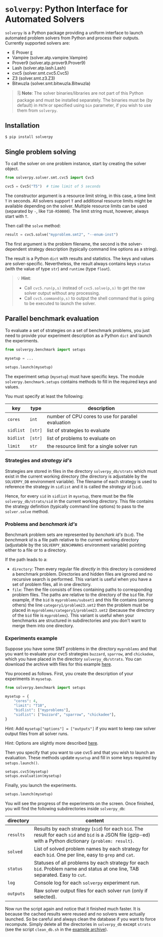 # `solverpy`: Python Interface for Automated Solvers

`solverpy` is a Python package providing a uniform interface to launch automated problem solvers from Python and process their outputs.  Currently supported solvers are:

* E Prover [`E`](reference.md#solverpy.solver.solver)
* Vampire (solver.atp.vampire.Vampire)
* Prover9 (solver.atp.prover9.Prover9)
* Lash (solver.atp.lash.Lash)
* cvc5 (solver.smt.cvc5.Cvc5)
* Z3 (solver.smt.z3.Z3)
* Bitwuzla (solver.smt.bitwuzla.Bitwuzla)

> 🗒️ **Note**: The solver binaries/libraries are not part of this Python
> package and must be installed separately.  The binaries must be (by default)
> in `PATH` or specified using `bin` parameter, if you wish to use them from
> `solverpy`.

## Installation

```sh
$ pip install solverpy
```

## Single problem solving

To call the solver on one problem instance, start by creating the solver object.

```python
from solverpy.solver.smt.cvc5 import Cvc5

cvc5 = Cvc5("T5")  # time limit of 5 seconds
```

The constructor argument is a resource limit string, in this case, a time limit `T` in seconds.  All solvers support `T` and additional resource limits might be available depending on the solver.  Multiple resource limits can be used (separated by `-`, like `T10-R50000`).  The limit string must, however, always start with `T`.

Then call the `solve` method:

```python
result = cvc5.solve("myproblem.smt2", "--enum-inst")
```

The first argument is the problem filename, the second is the solver-dependent strategy description (typically command line options as a string).

The result is a Python `dict` with results and statistics.  The keys and values are solver-specific.  Nevertheless, the result always contains keys `status` (with the value of type `str`) and `runtime` (type `float`).

> 💡 **Hint**: 
>
> * Call `cvc5.run(p,s)` instead of `cvc5.solve(p,s)` to get the raw solver output without any processing.  
> * Call `cvc5.command(p,s)` to output the shell command that is going to be executed to launch the solver.
>

## Parallel benchmark evaluation

To evaluate a set of strategies on a set of benchmark problems, you just need to provide your experiment description as a Python `dict` and launch the experiments.

```python
from solverpy.benchmark import setups

mysetup = ...

setups.launch(mysetup)
```

The experiment setup (`mysetup`) must have specific keys.  The module `solverpy.benchmark.setups` contains methods to fill in the required keys and values.

You must specify at least the following:

| key          | type      |   description |
|--------------|-----------|---------------|
| `cores` | `int`  | number of CPU cores to use for parallel evaluation |
| `sidlist` | `[str]` | list of strategies to evaluate |
| `bidlist` | `[str]` | list of problems to evaluate on |
| `limit` | `str` | the resource limit for a single solver run |

### Strategies and _strategy id's_

Strategies are stored in files in the directory `solverpy_db/strats` which must exist in the current working directory (the directory is adjustable by the `SOLVERPY_DB` environment variable).
The filename of each strategy is used to reference the strategy in `sidlist` and it is called the _strategy id_ (`sid`).

Hence, for every `sid` in `sidlist` in `mysetup`, there must be the file `solverpy_db/strats/sid` in the current working directory.
This file contains the strategy definition (typically command line options) to pass to the `solver.solve` method.

### Problems and _benchmark id's_

Benchmark problem sets are represented by _benchark id's_ (`bid`).  The _benchmark id_ is a file path relative to the current working directory (adjustable by the `SOLVERPY_BENCHMARKS` environment variable)
pointing either to a file or to a directory.

If the path leads to a:

* `directory`: Then every regular file _directly_ in this directory is considered a benchmark problem.
   Directories and hidden files are ignored and no recursive search is performed.
   This variant is useful when you have a set of problem files, all in one directory.
* `file`: Then the file consists of lines containing paths to corresponding problem files.
   The paths are relative to the directory of the `bid` file.  For example, if  the `bid` is `myproblems/subset1` and this file contains (among others) the line `category1/problem23.smt2` then the problem must be placed in `myproblems/category1/problem23.smt2` (because the directory of the `bid` file is `myproblems`).
   This variant is useful when your benchmarks are structured in subdirectories and you don't want to merge them into one directory.

### Experiments example

Suppose you have some SMT problems in the directory `myproblems` and that you want to evaluate your cvc5 strategies `buzzard`, `sparrow`, and `chickadee`, which you have placed in the directory `solverpy_db/strats`.  You can download the archive with files for this example [here](https://github.com/cbboyan/solverpy/raw/main/docs/example.tar.gz).

You proceed as follows.  First, you create the description of your experiments in `mysetup`.

```python
from solverpy.benchmark import setups

mysetup = {
    "cores": 4,
    "limit": "T10",
    "bidlist": ["myproblems"],
    "sidlist": ["buzzard", "sparrow", "chickadee"],
}
```

Hint: Add `mysetup["options"] = ["outputs"]` if you want to keep raw solver output files from all solver runs.  

Hint: Options are slightly more described [here](options.md).

Then you specify that you want to use cvc5 and that you wish to launch an evaluation.  These methods update `mysetup` and fill in some keys required by `setups.launch()`.

```python
setups.cvc5(mysetup)
setups.evaluation(mysetup)
```

Finally, you launch the experiments.

```python
setups.launch(mysetup)
```

You will see the progress of the experiments on the screen.  Once finished, you will find the following subdirectories inside `solverpy_db`:

| directory |  content |
|--------------|-----------|
| `results` | Results by each strategy (`sid`) for each `bid`.  The result for each `sid` and `bid` is a JSON file (gzip-ed) with a Python dictionary `{problem: result}`. |
| `solved` | List of solved problem names by each strategy for each `bid`.  One per line, easy to `grep` and `cat`. |
| `status` | Statuses of all problems by each strategy for each `bid`.  Problem name and status at one line, TAB separated.  Easy to `cut`. |
| `log` | Console log for each `solverpy` experiment run. |
| `outputs` | Raw solver output files for each solver run (only if selected). |

Now run the script again and notice that it finished much faster.  It is because the cached results were reused and no solvers were actually launched.  So be careful and always clean the database if you want to force recompute.  Simply delete all the directories in `solverpy_db` except `strats` (see the script `clean_db.sh` in the [example archive](https://github.com/cbboyan/solverpy/raw/main/docs/example.tar.gz)).








